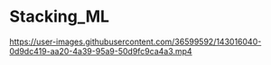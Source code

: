 # Stacking_ML

https://user-images.githubusercontent.com/36599592/143016040-0d9dc419-aa20-4a39-95a9-50d9fc9ca4a3.mp4


